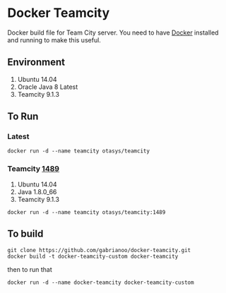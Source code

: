 # Docker Teamcity
Docker build file for Team City server. You need to have [Docker](https://www.docker.com/) installed and running to make this useful.

## Environment

1. Ubuntu 14.04
2. Oracle Java 8 Latest
3. Teamcity 9.1.3

## To Run

### Latest

```
docker run -d --name teamcity otasys/teamcity
```

### Teamcity [1489](https://github.com/gabrianoo/docker-teamcity/releases/tag/1489)

1. Ubuntu 14.04
2. Java 1.8.0_66
3. Teamcity 9.1.3

```
docker run -d --name teamcity otasys/teamcity:1489
```

## To build

```
git clone https://github.com/gabrianoo/docker-teamcity.git
docker build -t docker-teamcity-custom docker-teamcity
```

then to run that

```
docker run -d --name docker-teamcity docker-teamcity-custom
```
